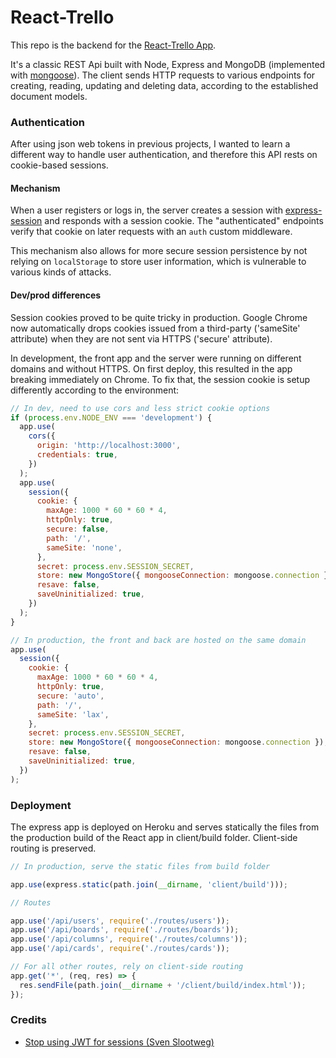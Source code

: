 # React-Trello

This repo is the backend for the [React-Trello App](https://github.com/svensoldin/Thullo-Client).

It's a classic REST Api built with Node, Express and MongoDB (implemented with [mongoose](https://mongoosejs.com/)). The client sends HTTP requests to various endpoints for creating, reading, updating and deleting data, according to the established document models.

### Authentication

After using json web tokens in previous projects, I wanted to learn a different way to handle user authentication, and therefore this API rests on cookie-based sessions.

#### Mechanism

When a user registers or logs in, the server creates a session with [express-session](https://www.npmjs.com/package/express-session) and responds with a session cookie. The "authenticated" endpoints verify that cookie on later requests with an `auth` custom middleware.

This mechanism also allows for more secure session persistence by not relying on `localStorage` to store user information, which is vulnerable to various kinds of attacks.

#### Dev/prod differences

Session cookies proved to be quite tricky in production. Google Chrome now automatically drops cookies issued from a third-party ('sameSite' attribute) when they are not sent via HTTPS ('secure' attribute).

In development, the front app and the server were running on different domains and without HTTPS. On first deploy, this resulted in the app breaking immediately on Chrome. To fix that, the session cookie is setup differently according to the environment:

```javascript
// In dev, need to use cors and less strict cookie options
if (process.env.NODE_ENV === 'development') {
  app.use(
    cors({
      origin: 'http://localhost:3000',
      credentials: true,
    })
  );
  app.use(
    session({
      cookie: {
        maxAge: 1000 * 60 * 60 * 4,
        httpOnly: true,
        secure: false,
        path: '/',
        sameSite: 'none',
      },
      secret: process.env.SESSION_SECRET,
      store: new MongoStore({ mongooseConnection: mongoose.connection }),
      resave: false,
      saveUninitialized: true,
    })
  );
}

// In production, the front and back are hosted on the same domain
app.use(
  session({
    cookie: {
      maxAge: 1000 * 60 * 60 * 4,
      httpOnly: true,
      secure: 'auto',
      path: '/',
      sameSite: 'lax',
    },
    secret: process.env.SESSION_SECRET,
    store: new MongoStore({ mongooseConnection: mongoose.connection }),
    resave: false,
    saveUninitialized: true,
  })
);
```

### Deployment

The express app is deployed on Heroku and serves statically the files from the production build of the React app in client/build folder. Client-side routing is preserved.

```javascript
// In production, serve the static files from build folder

app.use(express.static(path.join(__dirname, 'client/build')));

// Routes

app.use('/api/users', require('./routes/users'));
app.use('/api/boards', require('./routes/boards'));
app.use('/api/columns', require('./routes/columns'));
app.use('/api/cards', require('./routes/cards'));

// For all other routes, rely on client-side routing
app.get('*', (req, res) => {
  res.sendFile(path.join(__dirname + '/client/build/index.html'));
});
```

### Credits

- [Stop using JWT for sessions (Sven Slootweg)](http://cryto.net/~joepie91/blog/2016/06/13/stop-using-jwt-for-sessions/)
